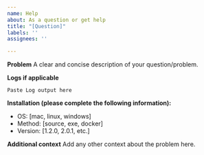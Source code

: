 ```yaml
---
name: Help
about: As a question or get help
title: "[Question]"
labels: ''
assignees: ''

---
```


**Problem**
A clear and concise description of your question/problem.

**Logs if applicable**
```
Paste Log output here
```

**Installation (please complete the following information):**
 - OS: [mac, linux, windows]
 - Method: [source, exe, docker]
 - Version: [1.2.0, 2.0.1, etc.]

**Additional context**
Add any other context about the problem here.

